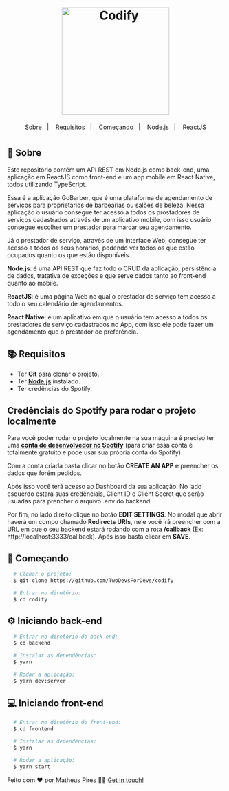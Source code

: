 <h1 align="center">
  <img alt="Codify" src="https://ik.imagekit.io/hwyksvj4iv/codify_WZgmf2ZiU.svg" width="250px" />
</h1>

<p align="center">
  <a href="#page_with_curl-sobre">Sobre</a>&nbsp;&nbsp;&nbsp;|&nbsp;&nbsp;&nbsp;
  <a href="#books-requisitos">Requisitos</a>&nbsp;&nbsp;&nbsp;|&nbsp;&nbsp;&nbsp;
  <a href="#rocket-começando">Começando</a>&nbsp;&nbsp;&nbsp;|&nbsp;&nbsp;&nbsp;
  <a href="#gear-iniciando-back-end">Node.js</a>&nbsp;&nbsp;&nbsp;|&nbsp;&nbsp;&nbsp;
  <a href="#computer-iniciando-front-end">ReactJS</a>
</p>

<h1 align="center">
  
</h1>

## :page_with_curl: Sobre
Este repositório contém um API REST em Node.js como back-end, uma aplicação em ReactJS como front-end e um app mobile em React Native, todos utilizando TypeScript.

Essa é a aplicação GoBarber, que é uma plataforma de agendamento de serviços para proprietários de barbearias ou salões de beleza. Nessa aplicação o usuário consegue ter acesso a todos os prostadores de serviços cadastrados através de um aplicativo mobile, com isso usuário consegue escolher um prestador para marcar seu agendamento.

Já o prestador de serviço, através de um interface Web, consegue ter acesso a todos os seus horários, podendo ver todos os que estão ocupados quanto os que estão disponíveis.

**Node.js**: é uma API REST que faz todo o CRUD da aplicação, persistência de dados, tratativa de exceções e que serve dados tanto ao front-end quanto ao mobile.

**ReactJS**: é uma página Web no qual o prestador de serviço tem acesso a todo o seu calendário de agendamentos.

**React Native**: é um aplicativo em que o usuário tem acesso a todos os prestadores de serviço cadastrados no App, com isso ele pode fazer um agendamento que o prestador de preferência.

## :books: Requisitos
- Ter [**Git**](https://git-scm.com/) para clonar o projeto.
- Ter [**Node.js**](https://nodejs.org/en/) instalado.
- Ter credências do Spotify.

## Credênciais do Spotify para rodar o projeto localmente

Para você poder rodar o projeto localmente na sua máquina é preciso ter uma [**conta de desenvolvedor no Spotify**](https://developer.spotify.com/dashboard/) (para criar essa conta é totalmente gratuito e pode usar sua própria conta do Spotify).

Com a conta criada basta clicar no botão **CREATE AN APP** e preencher os dados que forém pedidos.

Após isso você terá acesso ao Dashboard da sua aplicação. No lado esquerdo estará suas credênciais, Client ID e Client Secret que serão usuadas para prencher o arquivo .env do backend.

Por fim, no lado direito clique no botão **EDIT SETTINGS**. No modal que abrir haverá um compo chamado **Redirects URIs**, nele você irá preencher com a URL em que o seu backend estará rodando com a rota **/callback** (Ex: http://localhost:3333/callback). Após isso basta clicar em **SAVE**.

## :rocket: Começando
``` bash
  # Clonar o projeto:
  $ git clone https://github.com/TwoDevsForDevs/codify

  # Entrar no diretório:
  $ cd codify
```

## :gear: Iniciando back-end
```bash
  # Entrar no diretório do back-end:
  $ cd backend

  # Instalar as dependências:
  $ yarn

  # Rodar a aplicação:
  $ yarn dev:server
```

## :computer: Iniciando front-end
```bash
  # Entrar no diretório do front-end:
  $ cd frontend

  # Instalar as dependências:
  $ yarn

  # Rodar a aplicação:
  $ yarn start
```

Feito com ❤️ por Matheus Pires 👋🏻 [Get in touch!](https://github.com/MatheusPires99)
